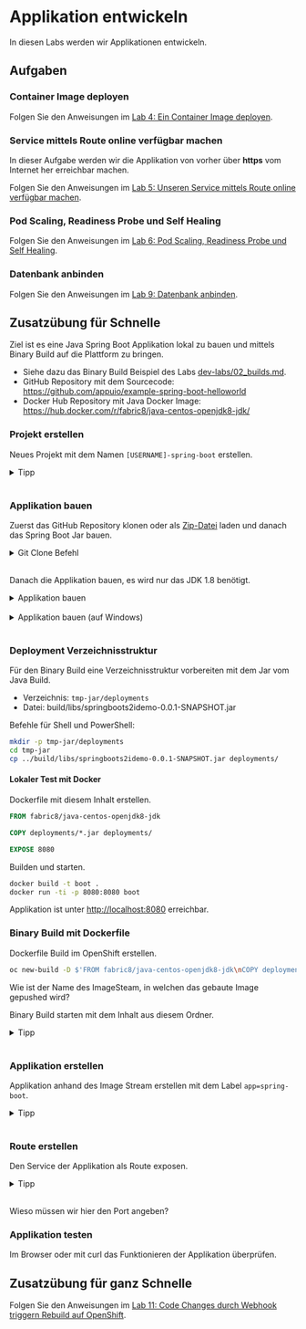 # Applikation entwickeln

In diesen Labs werden wir Applikationen entwickeln.

## Aufgaben

### Container Image deployen

Folgen Sie den Anweisungen im [Lab 4: Ein Container Image deployen](../labs/04_deploy_dockerimage.md).

### Service mittels Route online verfügbar machen

In dieser Aufgabe werden wir die Applikation von vorher über **https** vom Internet her erreichbar machen.

Folgen Sie den Anweisungen im [Lab 5: Unseren Service mittels Route online verfügbar machen](../labs/05_create_route.md).

### Pod Scaling, Readiness Probe und Self Healing

Folgen Sie den Anweisungen im [Lab 6: Pod Scaling, Readiness Probe und Self Healing](../labs/06_scale.md).

### Datenbank anbinden

Folgen Sie den Anweisungen im [Lab 9: Datenbank anbinden](../labs/09_database.md).

## Zusatzübung für Schnelle

Ziel ist es eine Java Spring Boot Applikation lokal zu bauen und mittels Binary Build auf die Plattform zu bringen.

- Siehe dazu das Binary Build Beispiel des Labs [dev-labs/02_builds.md](./02_builds.md).
- GitHub Repository mit dem Sourcecode: <https://github.com/appuio/example-spring-boot-helloworld>
- Docker Hub Repository mit Java Docker Image: <https://hub.docker.com/r/fabric8/java-centos-openjdk8-jdk/>

### Projekt erstellen

Neues Projekt mit dem Namen `[USERNAME]-spring-boot` erstellen.

<details><summary>Tipp</summary>oc new-project [USERNAME]-spring-boot</details><br/>

### Applikation bauen

Zuerst das GitHub Repository klonen oder als [Zip-Datei](https://github.com/appuio/example-spring-boot-helloworld/archive/master.zip) laden und danach das Spring Boot Jar bauen.

<details><summary>Git Clone Befehl</summary>git clone https://github.com/appuio/example-spring-boot-helloworld.git</details><br/>

Danach die Applikation bauen, es wird nur das JDK 1.8 benötigt.

<details>
    <summary>Applikation bauen</summary>
    cd example-spring-boot-helloworld/<br/>
    ./gradlew build<br/>
</details><br/>

<details>
    <summary>Applikation bauen (auf Windows)</summary>
    ins Verzeichnis <i>example-spring-boot-helloworld</i> wechseln<br/>
    gradlew.bat build<br/>
</details><br/>

### Deployment Verzeichnisstruktur

Für den Binary Build eine Verzeichnisstruktur vorbereiten mit dem Jar vom Java Build.

* Verzeichnis: `tmp-jar/deployments`
* Datei: build/libs/springboots2idemo-0.0.1-SNAPSHOT.jar

Befehle für Shell und PowerShell:

```bash
mkdir -p tmp-jar/deployments
cd tmp-jar
cp ../build/libs/springboots2idemo-0.0.1-SNAPSHOT.jar deployments/
```

#### Lokaler Test mit Docker

Dockerfile mit diesem Inhalt erstellen.

```Dockerfile
FROM fabric8/java-centos-openjdk8-jdk

COPY deployments/*.jar deployments/

EXPOSE 8080
```

Builden und starten.

```bash
docker build -t boot .
docker run -ti -p 8080:8080 boot
```

Applikation ist unter <http://localhost:8080> erreichbar.

### Binary Build mit Dockerfile

Dockerfile Build im OpenShift erstellen.

```bash
oc new-build -D $'FROM fabric8/java-centos-openjdk8-jdk\nCOPY deployments/*.jar deployments/\nEXPOSE 8080' --to spring-boot
```

Wie ist der Name des ImageSteam, in welchen das gebaute Image gepushed wird?

Binary Build starten mit dem Inhalt aus diesem Ordner.

<details><summary>Tipp</summary>oc start-build spring-boot --from-dir=. --follow</details><br/>

### Applikation erstellen

Applikation anhand des Image Stream erstellen mit dem Label `app=spring-boot`.

<details><summary>Tipp</summary>oc new-app spring-boot -l app=spring-boot</details><br/>

### Route erstellen

Den Service der Applikation als Route exposen.

<details><summary>Tipp</summary>oc create route edge --service=spring-boot --port=8080</details><br/>

Wieso müssen wir hier den Port angeben?

### Applikation testen

Im Browser oder mit curl das Funktionieren der Applikation überprüfen.

## Zusatzübung für ganz Schnelle

Folgen Sie den Anweisungen im [Lab 11: Code Changes durch Webhook triggern Rebuild auf OpenShift](../labs/11_dockerbuild_webhook.md).
